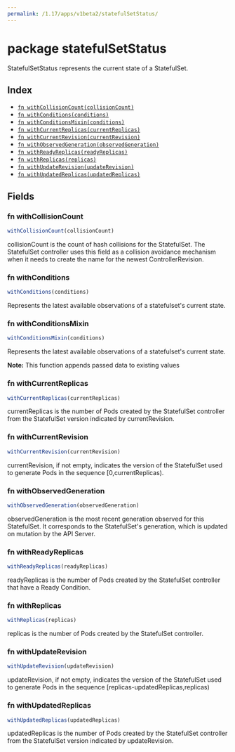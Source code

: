 ```yaml
---
permalink: /1.17/apps/v1beta2/statefulSetStatus/
---
```


# package statefulSetStatus

StatefulSetStatus represents the current state of a StatefulSet.

## Index

* [`fn withCollisionCount(collisionCount)`](#fn-withcollisioncount)
* [`fn withConditions(conditions)`](#fn-withconditions)
* [`fn withConditionsMixin(conditions)`](#fn-withconditionsmixin)
* [`fn withCurrentReplicas(currentReplicas)`](#fn-withcurrentreplicas)
* [`fn withCurrentRevision(currentRevision)`](#fn-withcurrentrevision)
* [`fn withObservedGeneration(observedGeneration)`](#fn-withobservedgeneration)
* [`fn withReadyReplicas(readyReplicas)`](#fn-withreadyreplicas)
* [`fn withReplicas(replicas)`](#fn-withreplicas)
* [`fn withUpdateRevision(updateRevision)`](#fn-withupdaterevision)
* [`fn withUpdatedReplicas(updatedReplicas)`](#fn-withupdatedreplicas)

## Fields

### fn withCollisionCount

```ts
withCollisionCount(collisionCount)
```

collisionCount is the count of hash collisions for the StatefulSet. The StatefulSet controller uses this field as a collision avoidance mechanism when it needs to create the name for the newest ControllerRevision.

### fn withConditions

```ts
withConditions(conditions)
```

Represents the latest available observations of a statefulset's current state.

### fn withConditionsMixin

```ts
withConditionsMixin(conditions)
```

Represents the latest available observations of a statefulset's current state.

**Note:** This function appends passed data to existing values

### fn withCurrentReplicas

```ts
withCurrentReplicas(currentReplicas)
```

currentReplicas is the number of Pods created by the StatefulSet controller from the StatefulSet version indicated by currentRevision.

### fn withCurrentRevision

```ts
withCurrentRevision(currentRevision)
```

currentRevision, if not empty, indicates the version of the StatefulSet used to generate Pods in the sequence [0,currentReplicas).

### fn withObservedGeneration

```ts
withObservedGeneration(observedGeneration)
```

observedGeneration is the most recent generation observed for this StatefulSet. It corresponds to the StatefulSet's generation, which is updated on mutation by the API Server.

### fn withReadyReplicas

```ts
withReadyReplicas(readyReplicas)
```

readyReplicas is the number of Pods created by the StatefulSet controller that have a Ready Condition.

### fn withReplicas

```ts
withReplicas(replicas)
```

replicas is the number of Pods created by the StatefulSet controller.

### fn withUpdateRevision

```ts
withUpdateRevision(updateRevision)
```

updateRevision, if not empty, indicates the version of the StatefulSet used to generate Pods in the sequence [replicas-updatedReplicas,replicas)

### fn withUpdatedReplicas

```ts
withUpdatedReplicas(updatedReplicas)
```

updatedReplicas is the number of Pods created by the StatefulSet controller from the StatefulSet version indicated by updateRevision.